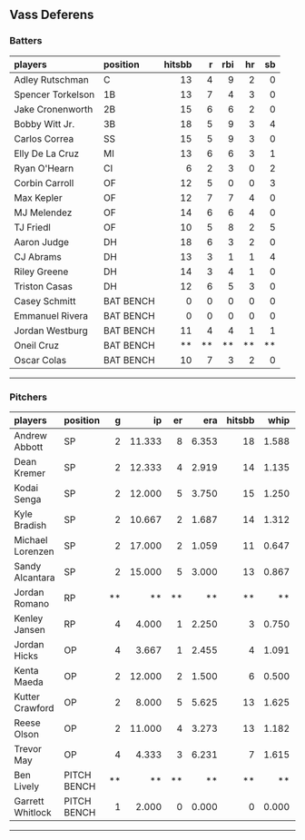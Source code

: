 ## Vass Deferens

### Batters

 
|players           |position  | hitsbb|  r| rbi| hr| sb| 
|:-----------------|:---------|------:|--:|---:|--:|--:| 
|Adley Rutschman   |C         |     13|  4|   9|  2|  0| 
|Spencer Torkelson |1B        |     13|  7|   4|  3|  0| 
|Jake Cronenworth  |2B        |     15|  6|   6|  2|  0| 
|Bobby Witt Jr.    |3B        |     18|  5|   9|  3|  4| 
|Carlos Correa     |SS        |     15|  5|   9|  3|  0| 
|Elly De La Cruz   |MI        |     13|  6|   6|  3|  1| 
|Ryan O'Hearn      |CI        |      6|  2|   3|  0|  2| 
|Corbin Carroll    |OF        |     12|  5|   0|  0|  3| 
|Max Kepler        |OF        |     12|  7|   7|  4|  0| 
|MJ Melendez       |OF        |     14|  6|   6|  4|  0| 
|TJ Friedl         |OF        |     10|  5|   8|  2|  5| 
|Aaron Judge       |DH        |     18|  6|   3|  2|  0| 
|CJ Abrams         |DH        |     13|  3|   1|  1|  4| 
|Riley Greene      |DH        |     14|  3|   4|  1|  0| 
|Triston Casas     |DH        |     12|  6|   5|  3|  0| 
|Casey Schmitt     |BAT BENCH |      0|  0|   0|  0|  0| 
|Emmanuel Rivera   |BAT BENCH |      0|  0|   0|  0|  0| 
|Jordan Westburg   |BAT BENCH |     11|  4|   4|  1|  1| 
|Oneil Cruz        |BAT BENCH |     **| **|  **| **| **| 
|Oscar Colas       |BAT BENCH |     10|  7|   3|  2|  0| 


* * *

### Pitchers

 
|players          |position    |  g|     ip| er|   era| hitsbb|  whip| so|  w| sv| 
|:----------------|:-----------|--:|------:|--:|-----:|------:|-----:|--:|--:|--:| 
|Andrew Abbott    |SP          |  2| 11.333|  8| 6.353|     18| 1.588| 12|  1|  0| 
|Dean Kremer      |SP          |  2| 12.333|  4| 2.919|     14| 1.135|  9|  1|  0| 
|Kodai Senga      |SP          |  2| 12.000|  5| 3.750|     15| 1.250| 13|  2|  0| 
|Kyle Bradish     |SP          |  2| 10.667|  2| 1.687|     14| 1.312| 12|  0|  0| 
|Michael Lorenzen |SP          |  2| 17.000|  2| 1.059|     11| 0.647| 10|  2|  0| 
|Sandy Alcantara  |SP          |  2| 15.000|  5| 3.000|     13| 0.867| 17|  1|  0| 
|Jordan Romano    |RP          | **|     **| **|    **|     **|    **| **| **| **| 
|Kenley Jansen    |RP          |  4|  4.000|  1| 2.250|      3| 0.750|  5|  1|  3| 
|Jordan Hicks     |OP          |  4|  3.667|  1| 2.455|      4| 1.091|  2|  0|  3| 
|Kenta Maeda      |OP          |  2| 12.000|  2| 1.500|      6| 0.500| 11|  1|  0| 
|Kutter Crawford  |OP          |  2|  8.000|  5| 5.625|     13| 1.625|  8|  0|  0| 
|Reese Olson      |OP          |  2| 11.000|  4| 3.273|     13| 1.182| 11|  1|  0| 
|Trevor May       |OP          |  4|  4.333|  3| 6.231|      7| 1.615|  2|  1|  2| 
|Ben Lively       |PITCH BENCH | **|     **| **|    **|     **|    **| **| **| **| 
|Garrett Whitlock |PITCH BENCH |  1|  2.000|  0| 0.000|      0| 0.000|  3|  1|  0| 


* * *


